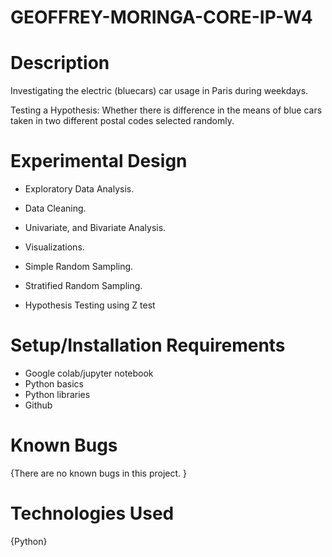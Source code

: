 # GEOFFREY-MORINGA-CORE-IP-W4

# Description
Investigating the electric (bluecars) car usage in Paris during weekdays.

Testing a Hypothesis: Whether there is difference in the means of blue cars taken in two different postal codes selected randomly.

# Experimental Design
- Exploratory Data Analysis.

- Data Cleaning.

- Univariate, and Bivariate Analysis.

- Visualizations.

- Simple Random Sampling.

- Stratified Random Sampling.

- Hypothesis Testing using Z test

# Setup/Installation Requirements
- Google colab/jupyter notebook
- Python basics
- Python libraries
- Github

# Known Bugs
{There are no known bugs in this project. }

# Technologies Used
{Python}
